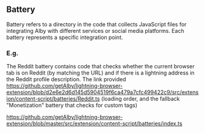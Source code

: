#

## Battery

Battery refers to a directory in the code that collects JavaScript files for integrating Alby with different services or social media platforms. Each battery represents a specific integration point.

### E.g. 

The Reddit battery contains code that checks whether the current browser tab is on Reddit (by matching the URL) and if there is a lightning address in the Reddit profile description. 
The link provided  https://github.com/getAlby/lightning-browser-extension/blob/d2e6e2d6d145d5904519f6ca479a7cfc499422c9/src/extension/content-script/batteries/Reddit.ts
(loading order, and the fallback "Monetization" battery that checks for custom tags)

https://github.com/getAlby/lightning-browser-extension/blob/master/src/extension/content-script/batteries/index.ts

